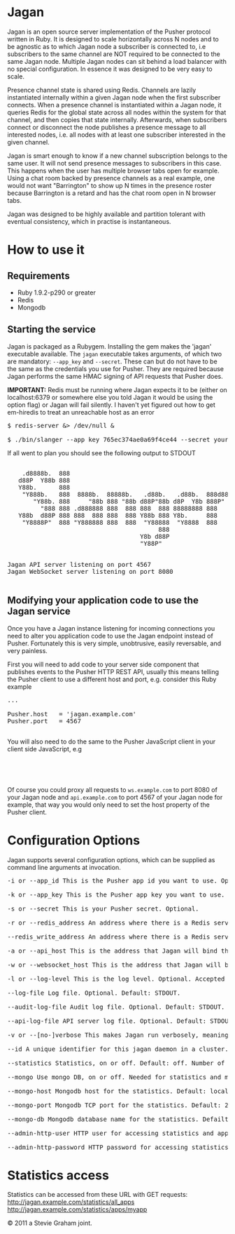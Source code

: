 # Jagan

Jagan is an open source server implementation of the Pusher protocol written in Ruby. It is designed to scale horizontally across N nodes and to be agnostic as to which Jagan node a subscriber is connected to, i.e subscribers to the same channel are NOT required to be connected to the same Jagan node. Multiple Jagan nodes can sit behind a load balancer with no special configuration. In essence it was designed to be very easy to scale.

Presence channel state is shared using Redis. Channels are lazily instantiated internally within a given Jagan node when the first subscriber connects. When a presence channel is instantiated within a Jagan node, it queries Redis for the global state across all nodes within the system for that channel, and then copies that state internally. Afterwards, when subscribers connect or disconnect the node publishes a presence message to all interested nodes, i.e. all nodes with at least one subscriber interested in the given channel.

Jagan is smart enough to know if a new channel subscription belongs to the same user. It will not send presence messages to subscribers in this case. This happens when the user has multiple browser tabs open for example. Using a chat room backed by presence channels as a real example, one would not want "Barrington" to show up N times in the presence roster because Barrington is a retard and has the chat room open in N browser tabs.

Jagan was designed to be highly available and partition tolerant with eventual consistency, which in practise is instantaneous.

# How to use it

## Requirements

- Ruby 1.9.2-p290 or greater
- Redis
- Mongodb

## Starting the service

Jagan is packaged as a Rubygem. Installing the gem makes the 'jagan' executable available. The `jagan` executable takes arguments, of which two are mandatory: `--app_key` and `--secret`. These can but do not have to be the same as the credentials you use for Pusher. They are required because Jagan performs the same HMAC signing of API requests that Pusher does.

__IMPORTANT:__ Redis must be running where Jagan expects it to be (either on localhost:6379 or somewhere else you told Jagan it would be using the option flag) or Jagan will fail silently. I haven't yet figured out how to get em-hiredis to treat an unreachable host as an error

<pre>
$ redis-server &> /dev/null &

$ ./bin/slanger --app_key 765ec374ae0a69f4ce44 --secret your-pusher-secret --mongo on --statistics on --id Jagan1 --admin-http-user admin --admin-http-password Verysecret
</pre>

If all went to plan you should see the following output to STDOUT

<pre>

    .d8888b.  888
   d88P  Y88b 888
   Y88b.      888
    "Y888b.   888  8888b.  88888b.   .d88b.   .d88b.  888d888
       "Y88b. 888     "88b 888 "88b d88P"88b d8P  Y8b 888P"
         "888 888 .d888888 888  888 888  888 88888888 888
   Y88b  d88P 888 888  888 888  888 Y88b 888 Y8b.     888
    "Y8888P"  888 "Y888888 888  888  "Y88888  "Y8888  888
                                         888
                                    Y8b d88P
                                    "Y88P"


Jagan API server listening on port 4567
Jagan WebSocket server listening on port 8080

</pre>

## Modifying your application code to use the Jagan service

Once you have a Jagan instance listening for incoming connections you need to alter you application code to use the Jagan endpoint instead of Pusher. Fortunately this is very simple, unobtrusive, easily reversable, and very painless.


First you will need to add code to your server side component that publishes events to the Pusher HTTP REST API, usually this means telling the Pusher client to use a different host and port, e.g. consider this Ruby example

<pre>
...

Pusher.host   = 'jagan.example.com'
Pusher.port   = 4567

</pre>

You will also need to do the same to the Pusher JavaScript client in your client side JavaScript, e.g

<pre>

<script type="text/javascript">
  ...

  Pusher.host    = 'jagan.example.com'
  Pusher.ws_port = 8080

</script>
</pre>

Of course you could proxy all requests to `ws.example.com` to port 8080 of your Jagan node and `api.example.com` to port 4567 of your Jagan node for example, that way you would only need to set the host property of the Pusher client.

# Configuration Options

Jagan supports several configuration options, which can be supplied as command line arguments at invocation.

<pre>
-i or --app_id This is the Pusher app id you want to use. Optional.

-k or --app_key This is the Pusher app key you want to use. Optional.

-s or --secret This is your Pusher secret. Optional.

-r or --redis_address An address where there is a Redis server running. This is an optional argument and defaults to redis://127.0.0.1:6379/0

--redis_write_address An address where there is a Redis server running where writes will be done. This is an optional argument.

-a or --api_host This is the address that Jagan will bind the HTTP REST API part of the service to. This is an optional argument and defaults to 0.0.0.0:4567

-w or --websocket_host This is the address that Jagan will bind the WebSocket part of the service to. This is an optional argument and defaults to 0.0.0.0:8080

-l or --log-level This is the log level. Optional. Accepted values: fatal, error, warn, info, debug. Default: warn.

--log-file Log file. Optional. Default: STDOUT.

--audit-log-file Audit log file. Optional. Default: STDOUT.

--api-log-file API server log file. Optional. Default: STDOUT.

-v or --[no-]verbose This makes Jagan run verbosely, meaning WebSocket frames will be echoed to STDOUT. Useful for debugging

--id A unique identifier for this jagan daemon in a cluster. Optional.

--statistics Statistics, on or off. Default: off. Number of concurrent connection and messages will be collected for each application.

--mongo Use mongo DB, on or off. Needed for statistics and multiple applications. Default: off

--mongo-host Mongodb host for the statistics. Default: localhost

--mongo-port Mongodb TCP port for the statistics. Default: 27017

--mongo-db Mongodb database name for the statistics. Defailt: jagan.

--admin-http-user HTTP user for accessing statistics and applications.

--admin-http-password HTTP password for accessing statistics and applications.
</pre>

# Statistics access

Statistics can be accessed from these URL with GET requests:
http://jagan.example.com/statistics/all_apps
http://jagan.example.com/statistics/apps/myapp


&copy; 2011 a Stevie Graham joint.

